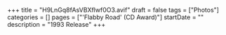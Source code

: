 +++
title = "H9LnGq8fAsVBXflwf0O3.avif"
draft = false
tags = ["Photos"]
categories = []
pages = ["'Flabby Road' (CD Award)"]
startDate = ""
description = "1993 Release"
+++
